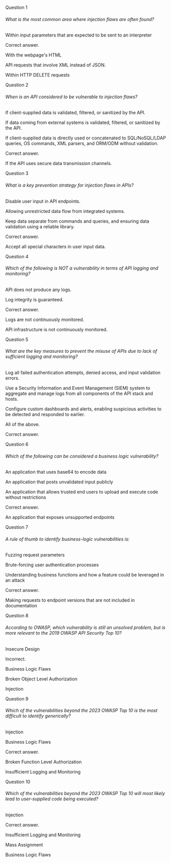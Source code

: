 Question 1

###### What is the most common area where injection flaws are often found?

Within input parameters that are expected to be sent to an interpreter

Correct answer.

With the webpage's HTML

API requests that involve XML instead of JSON.

Within HTTP DELETE requests

Question 2

###### When is an API considered to be vulnerable to injection flaws?

If client-supplied data is validated, filtered, or sanitized by the API.

If data coming from external systems is validated, filtered, or sanitized by the API.

If client-supplied data is directly used or concatenated to SQL/NoSQL/LDAP queries, OS commands, XML parsers, and ORM/ODM without validation.

Correct answer.

If the API uses secure data transmission channels.

Question 3

###### What is a key prevention strategy for injection flaws in APIs?

Disable user input in API endpoints.

Allowing unrestricted data flow from integrated systems.

Keep data separate from commands and queries, and ensuring data validation using a reliable library.

Correct answer.

Accept all special characters in user input data.

Question 4

###### Which of the following is NOT a vulnerability in terms of API logging and monitoring?

API does not produce any logs.

Log integrity is guaranteed.

Correct answer.

Logs are not continuously monitored.

API infrastructure is not continuously monitored.

Question 5

###### What are the key measures to prevent the misuse of APIs due to lack of sufficient logging and monitoring?

Log all failed authentication attempts, denied access, and input validation errors.

Use a Security Information and Event Management (SIEM) system to aggregate and manage logs from all components of the API stack and hosts.

Configure custom dashboards and alerts, enabling suspicious activities to be detected and responded to earlier.

All of the above.

Correct answer.

Question 6

###### Which of the following can be considered a business logic vulnerability?

An application that uses base64 to encode data

An application that posts unvalidated input publicly

An application that allows trusted end users to upload and execute code without restrictions

Correct answer.

An application that exposes unsupported endpoints

Question 7

###### A rule of thumb to identify business-logic vulnerabilities is:

Fuzzing request parameters

Brute-forcing user authentication processes

Understanding business functions and how a feature could be leveraged in an attack

Correct answer.

Making requests to endpoint versions that are not included in documentation

Question 8

###### According to OWASP, which vulnerability is still an unsolved problem, but is more relevant to the 2019 OWASP API Security Top 10?

Insecure Design

Incorrect.

Business Logic Flaws

Broken Object Level Authorization

Injection

Question 9

###### Which of the vulnerabilities beyond the 2023 OWASP Top 10 is the most difficult to identify generically?

Injection

Business Logic Flaws

Correct answer.

Broken Function Level Authorization

Insufficient Logging and Monitoring

Question 10

###### Which of the vulnerabilities beyond the 2023 OWASP Top 10 will most likely lead to user-supplied code being executed?

Injection

Correct answer.

Insufficient Logging and Monitoring

Mass Assignment

Business Logic Flaws